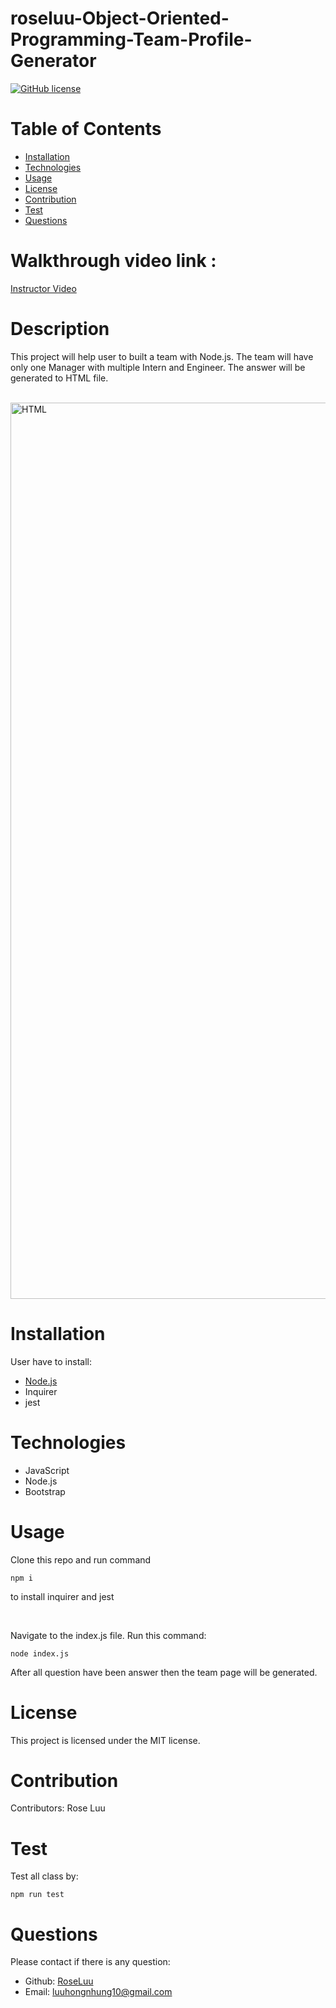 # roseluu-Object-Oriented-Programming-Team-Profile-Generator

 [![GitHub license](https://img.shields.io/badge/license-MIT-blue.svg)](https://choosealicense.com/licenses/mit/#)

  # Table of Contents 
  * [Installation](#installation)
  * [Technologies](#technologies)
  * [Usage](#usage)
  * [License](#license)
  * [Contribution](#contribution)
  * [Test](#test)
  * [Questions](#questions)
 
 # Walkthrough video link : 
  
  [Instructor Video](https://drive.google.com/file/d/1mrXOXIpgpZ21ahcyaAdKBq_3JOctLiw9/view)
  
  # Description
  This project will help user to built a team with Node.js. The team will have only one Manager with multiple Intern and Engineer. The answer will be generated to HTML file.

  <br />

  <img width="1434" alt="HTML" src="https://user-images.githubusercontent.com/89173968/137199895-12cb1e3b-5365-4bfd-a037-ff17a0a9e569.png">

  # Installation
  User have to install:
  * [Node.js](https://nodejs.org/en/download/)
  * Inquirer
  * jest

  # Technologies
  * JavaScript
  * Node.js
  * Bootstrap

  # Usage
  Clone this repo and run command
  ```
  npm i
  ```
  to install inquirer and jest

  <br />

  Navigate to the index.js file. Run this command:
  ```
  node index.js
  ```
  After all question have been answer then the team page will be generated.
  # License
  This project is licensed under the MIT license. 

  # Contribution
  ​Contributors: 
  Rose Luu

  # Test
  Test all class by:
  ```
  npm run test 
  ```

  # Questions
  Please contact if there is any question:
  - Github: [RoseLuu](https://github.com/RoseLuu)
  - Email: luuhongnhung10@gmail.com 